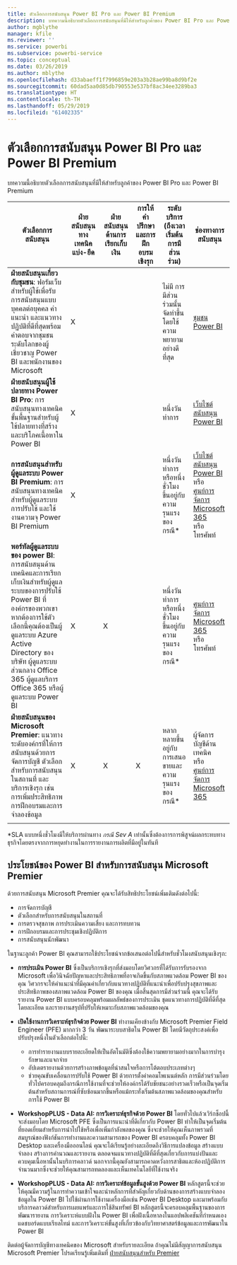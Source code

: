 ```yaml
---
title: ตัวเลือกการสนับสนุน Power BI Pro และ Power BI Premium
description: บทความนี้อธิบายตัวเลือกการสนับสนุนที่มีให้สำหรับลูกค้าของ Power BI Pro และ Power BI Premium
author: mgblythe
manager: kfile
ms.reviewer: ''
ms.service: powerbi
ms.subservice: powerbi-service
ms.topic: conceptual
ms.date: 03/26/2019
ms.author: mblythe
ms.openlocfilehash: d33abaeff1f7996859e203a3b28ae99ba8d9bf2e
ms.sourcegitcommit: 60dad5aa0d85db790553e537bf8ac34ee3289ba3
ms.translationtype: HT
ms.contentlocale: th-TH
ms.lasthandoff: 05/29/2019
ms.locfileid: "61402335"
---
```

# <a name="power-bi-pro-and-power-bi-premium-support-options"></a>ตัวเลือกการสนับสนุน Power BI Pro และ Power BI Premium

บทความนี้อธิบายตัวเลือกการสนับสนุนที่มีให้สำหรับลูกค้าของ Power BI Pro และ Power BI Premium

| **ตัวเลือกการสนับสนุน** | **ฝ่ายสนับสนุนทางเทคนิคแบ่ง-ยึด** | **ฝ่ายสนับสนุนด้านการเรียกเก็บเงิน** | **การให้คำปรึกษาและการฝึกอบรมเชิงรุก** | **ระดับบริการ<br>(ถึงเวลาเริ่มต้นการมีส่วนร่วม)** | **ช่องทางการสนับสนุน** |
| --- | --- | --- | --- | --- | --- |
| **ฝ่ายสนับสนุนเกี่ยวกับชุมชน**: ฟอรัมเว็บสำหรับผู้ใช้เพื่อรับการสนับสนุนแบบบุคคลต่อบุคคล คำแนะนำ และแนวทางปฏิบัติที่ดีที่สุดพร้อมคำตอบจากชุมชนระดับโลกของผู้เชี่ยวชาญ Power BI และพนักงานของ Microsoft | X |   |   | ไม่มี การมีส่วนร่วมนั้นจัดทำขึ้นโดยใช้ความพยายามอย่างดีที่สุด | [ชุมชน Power BI](https://community.powerbi.com) |
| **ฝ่ายสนับสนุนผู้ใช้ปลายทาง Power BI Pro**: การสนับสนุนทางเทคนิคขั้นพื้นฐานสำหรับผู้ใช้ปลายทางที่สร้างและบริโภคเนื้อหาใน Power BI | X |   |   | หนึ่งวันทำการ | [เว็บไซต์สนับสนุน Power BI](https://support.powerbi.com)  |
| **การสนับสนุนสำหรับผู้ดูแลระบบ Power BI Premium**: การสนับสนุนทางเทคนิคสำหรับผู้ดูแลระบบ การปรับใช้ และใช้งานความจุ Power BI Premium | X |   |   | หนึ่งวันทำการหรือหนึ่งชั่วโมงขึ้นอยู่กับความรุนแรงของกรณี\* | [เว็บไซต์สนับสนุน Power BI](https://support.powerbi.com)<br>หรือ<br>[ศูนย์การจัดการ Microsoft 365](https://portal.office.com/adminportal)<br>หรือ<br> โทรศัพท์ |
| **พอร์ทัลผู้ดูแลระบบของ power BI**: การสนับสนุนด้านเทคนิคและการเรียกเก็บเงินสำหรับผู้ดูแลระบบของการปรับใช้ Power BI ที่องค์กรของพวกเขา  หากต้องการใช้ตัวเลือกนี้คุณต้องเป็นผู้ดูแลระบบ Azure Active Directory ของ บริษัท ผู้ดูแลระบบส่วนกลาง Office 365 ผู้ดูแลบริการ Office 365 หรือผู้ดูแลระบบ Power BI | X | X |   | หนึ่งวันทำการหรือหนึ่งชั่วโมงขึ้นอยู่กับความรุนแรงของกรณี\* | [ศูนย์การจัดการ Microsoft 365](https://portal.office.com/adminportal)<br>หรือ<br> โทรศัพท์ |
| **ฝ่ายสนับสนุนของ Microsoft Premier**: แนวทางระดับองค์กรที่ให้การสนับสนุนด้วยการจัดการบัญชี ตัวเลือกสำหรับการสนับสนุนในสถานที่ และบริการเชิงรุก เช่น การเพิ่มประสิทธิภาพการฝึกอบรมและการจำลองข้อมูล | X | X | X | หลากหลายขึ้นอยู่กับการเสนอขายและความรุนแรงของกรณี\* | ผู้จัดการบัญชีด้านเทคนิค <br>หรือ<br> [ศูนย์การจัดการ Microsoft 365](https://portal.office.com/adminportal) |
| | | | | | |

\*SLA แบบหนึ่งชั่วโมงมีให้บริการผ่านทาง _กรณี Sev A_ เท่านั้นซึ่งต้องการการพิสูจน์ผลกระทบทางธุรกิจโดยตรงจากการหยุดทำงานในการรายงานการผลิตที่มีอยู่ในทันที

## <a name="power-bi-benefits-for-microsoft-premier-support"></a>ประโยชน์ของ Power BI สำหรับการสนับสนุน Microsoft Premier

ด้วยการสนับสนุน Microsoft Premier คุณจะได้รับสิทธิประโยชน์เพิ่มเติมดังต่อไปนี้:

- การจัดการบัญชี
- ตัวเลือกสำหรับการสนับสนุนในสถานที่
- การตรวจสุขภาพ การประเมินความเสี่ยง และการทบทวน
- การฝึกอบรมและการประชุมเชิงปฏิบัติการ
- การสนับสนุนนักพัฒนา

ในฐานะลูกค้า Power BI คุณสามารถใช้ประโยชน์จากข้อเสนอต่อไปนี้สำหรับชั่วโมงสนับสนุนเชิงรุก:

 - **การประเมิน Power BI** ซึ่งเป็นบริการเชิงรุกที่ส่งมอบโดยวิศวกรที่ได้รับการรับรองจาก Microsoft เพื่อวินิจฉัยปัญหาและประสิทธิภาพที่อาจเกิดขึ้นกับสภาพแวดล้อม Power BI ของคุณ วิศวกรจะให้คำแนะนำที่มีคุณค่าเกี่ยวกับแนวทางปฏิบัติที่แนะนำเพื่อปรับปรุงสุขภาพและประสิทธิภาพของสภาพแวดล้อม Power BI ของคุณ เมื่อสิ้นสุดการมีส่วนร่วมนี้ คุณจะได้รับรายงาน Power BI แบบครอบคลุมพร้อมผลลัพธ์ของการประเมิน ชุดแนวทางการปฏิบัติที่ดีที่สุดโดยละเอียด และรายงานสรุปที่ปรับให้เหมาะกับสภาพแวดล้อมของคุณ

 - **เปิดใช้งานการวิเคราะห์ธุรกิจด้วย Power BI** ทำงานเคียงข้างกับ Microsoft Premier Field Engineer (PFE) มากกว่า 3 วัน พัฒนาระบบสาธิตใน Power BI โดยมีวัตถุประสงค์เพื่อปรับปรุงหนึ่งในตัวเลือกต่อไปนี้:
    - การทำรายงานแบบรายละเอียดให้เป็นอัตโนมัติซึ่งต้องใช้ความพยายามอย่างมากในการบำรุงรักษาและแจกจ่าย
    - อัปเดตรายงานด้วยการสร้างภาพข้อมูลที่น่าสนใจหรือการโต้ตอบประเภทต่างๆ 
    - ช่วยคุณขับเคลื่อนการปรับใช้ Power BI ด้วยการตั้งค่าคอมโพเนนต์หลัก การมีส่วนร่วมโดยทั่วไปครอบคลุมถึงกรณีการใช้งานที่จะช่วยให้องค์กรได้รับชัยชนะอย่างรวดเร็วหรือเป็นจุดเริ่มต้นสำหรับสถานการณ์ที่ซับซ้อนมากขึ้นหรือแม้กระทั่งเริ่มต้นสภาพแวดล้อมของคุณสำหรับการใช้ Power BI

  - **WorkshopPLUS - Data AI: การวิเคราะห์ธุรกิจด้วย Power BI** โดยทั่วไปแล้วเวิร์กช็อปนี้จะส่งมอบโดย Microsoft PFE ซึ่งเป็นการแนะนำที่ดีเกี่ยวกับ Power BI ทำให้เป็นจุดเริ่มต้นที่ยอดเยี่ยมสำหรับการนำไปใช้หรือเพื่อเพิ่มกำลังพลของคุณ
ซึ่งจะช่วยให้คุณเห็นภาพรวมที่สมบูรณ์ของฟังก์ชันการทำงานและความสามารถของ Power BI ครอบคลุมทั้ง Power BI Desktop และเครื่องมือออนไลน์ คุณจะได้เรียนรู้อย่างละเอียดถึงวิธีการแปลงข้อมูล สร้างแบบจำลอง สร้างการคำนวณและรายงาน ตลอดจนแนวทางปฏิบัติที่ดีที่สุดเกี่ยวกับการแบ่งปันและควบคุมเนื้อหานั้นในบริการคลาวด์ นอกจากนี้คุณยังสามารถคาดหวังการสาธิตและห้องปฏิบัติการจำนวนมากซึ่งจะช่วยให้คุณสามารถทดลองและเห็นเทคโนโลยีที่ใช้งานจริง

  - **WorkshopPLUS - Data AI: การวิเคราะห์ข้อมูลขั้นสูงด้วย Power BI** หลักสูตรนี้จะช่วยให้คุณมีความรู้ในการทำความเข้าใจและนำหลักการที่สำคัญเกี่ยวกับด้านของการสร้างแบบจำลองข้อมูลใน Power BI ไปใช้ผ่านการใช้งานเครื่องมือเช่น Power BI Desktop และมาพร้อมกับบริการคลาวด์สำหรับการเผยแพร่และการใช้สินทรัพย์ BI หลักสูตรนี้จะครอบคลุมพื้นฐานของการพัฒนารายงาน การวิเคราะห์แบบฝังใน Power BI เพื่อฝังเนื้อหาลงในแอปพลิเคชันที่กำหนดเอง แดชบอร์ดแบบเรียลไทม์ และการวิเคราะห์ขั้นสูงที่เกี่ยวข้องกับวิทยาศาสตร์ข้อมูลและการพัฒนาใน Power BI

ติดต่อผู้จัดการบัญชีทางเทคนิคของ Microsoft สำหรับรายละเอียด ถ้าคุณไม่มีสัญญาการสนับสนุน Microsoft Premier โปรดเรียนรู้เพิ่มเติมที่ [ฝ่ายสนับสนุนสำหรับ Premier](https://support.microsoft.com/en-us/premier)
